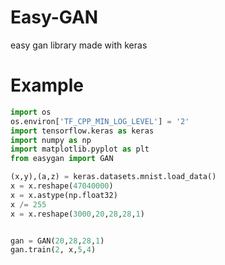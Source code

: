 # Easy-GAN
easy gan library made with keras

# Example
```python
import os
os.environ['TF_CPP_MIN_LOG_LEVEL'] = '2'
import tensorflow.keras as keras
import numpy as np
import matplotlib.pyplot as plt
from easygan import GAN

(x,y),(a,z) = keras.datasets.mnist.load_data()
x = x.reshape(47040000)
x = x.astype(np.float32)
x /= 255
x = x.reshape(3000,20,28,28,1)


gan = GAN(20,28,28,1)
gan.train(2, x,5,4)
```
